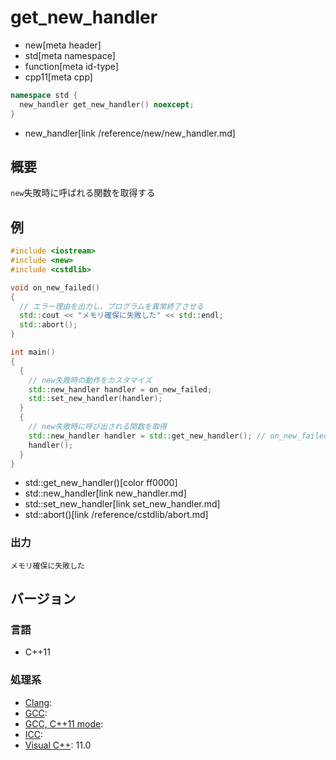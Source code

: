 # get_new_handler
* new[meta header]
* std[meta namespace]
* function[meta id-type]
* cpp11[meta cpp]

```cpp
namespace std {
  new_handler get_new_handler() noexcept;
}
```
* new_handler[link /reference/new/new_handler.md]

## 概要
`new`失敗時に呼ばれる関数を取得する


## 例
```cpp
#include <iostream>
#include <new>
#include <cstdlib>

void on_new_failed()
{
  // エラー理由を出力し、プログラムを異常終了させる
  std::cout << "メモリ確保に失敗した" << std::endl;
  std::abort();
}

int main()
{
  {
    // new失敗時の動作をカスタマイズ
    std::new_handler handler = on_new_failed;
    std::set_new_handler(handler);
  }
  {
    // new失敗時に呼び出される関数を取得
    std::new_handler handler = std::get_new_handler(); // on_new_failed()が返される
    handler();
  }
}
```
* std::get_new_handler()[color ff0000]
* std::new_handler[link new_handler.md]
* std::set_new_handler[link set_new_handler.md]
* std::abort()[link /reference/cstdlib/abort.md]

### 出力
```
メモリ確保に失敗した
```

## バージョン
### 言語
- C++11

### 処理系
- [Clang](/implementation.md#clang): 
- [GCC](/implementation.md#gcc): 
- [GCC, C++11 mode](/implementation.md#gcc): 
- [ICC](/implementation.md#icc): 
- [Visual C++](/implementation.md#visual_cpp): 11.0

